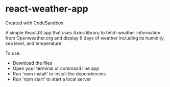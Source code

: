 # react-weather-app
Created with CodeSandbox

A simple ReactJS app that uses Axios library to fetch weather information from Openweather.org and display 6 days of weather including its humidity, sea level, and temperature.

To use:
<ul>

  <li>Download the files</li>
  <li>Open your terminal or command line app</li>
  <li>Run 'npm install' to install the dependencies</li>
  <li>Run 'npm start' to start a local server</li>

</ul>
